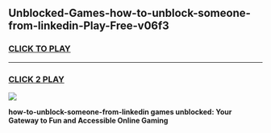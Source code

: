 
## Unblocked-Games-how-to-unblock-someone-from-linkedin-Play-Free-v06f3
<h3>
<a href="https://premium76.site?title=how-to-unblock-someone-from-linkedin&ref=18A1">CLICK TO PLAY</a></h3>
<hr>

<h3>
<a href="https://premium76.site?title=how-to-unblock-someone-from-linkedin&ref=18A1">CLICK 2 PLAY</a>
  
</h3>

<a href="https://premium76.site?title=how-to-unblock-someone-from-linkedin&ref=18A1"><img src="https://clearcache.store/games.png"></a>


**how-to-unblock-someone-from-linkedin games unblocked: Your Gateway to Fun and Accessible Online Gaming**
